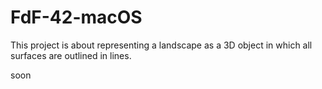 # FdF-42-macOS
This project is about representing a landscape as a 3D object in which all surfaces are outlined in lines.


soon
